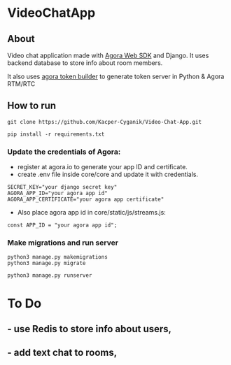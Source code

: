 # VideoChatApp


##  About
Video chat application made with [Agora Web SDK](https://docs.agora.io/en/All/API%20Reference/web/index.html) and Django. It uses backend database to store info about room members.

It also uses [agora token builder](https://pypi.org/project/agora-token-builder/) to generate token server in Python & Agora RTM/RTC


## How to run
```
git clone https://github.com/Kacper-Cyganik/Video-Chat-App.git
```
```
pip install -r requirements.txt
```
### Update the credentials of Agora:
- register at agora.io to generate your app ID and certificate.
- create .env file inside core/core and update it with credentials.
```
SECRET_KEY="your django secret key"
AGORA_APP_ID="your agora app id"
AGORA_APP_CERTIFICATE="your agora app certificate"
```
- Also place agora app id in core/static/js/streams.js:
```
const APP_ID = "your agora app id";
```
### Make migrations and run server
```
python3 manage.py makemigrations
python3 manage.py migrate
```
```
python3 manage.py runserver
```

# To Do
## - use Redis to store info about users,
## - add text chat to rooms, 